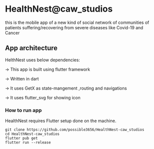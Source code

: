 # HealthNest@caw_studios
this is the mobile app of a new kind of social network of communities of patients suffering/recovering from severe diseases like Covid-19 and Cancer

## App architecture
HelthNest uses below dependencies:

-> This app is built using flutter framework

-> Written in dart

-> It uses GetX as state-mangement ,routing and navigations

-> It uses flutter_svg for showing icon
 
 ### How to run app
 HealthNest requires Flutter setup done on the machine.
```
git clone https://github.com/possible3656/HealthNest-caw_studios
cd HealthNest-caw_studios
flutter pub get
flutter run --release
```


